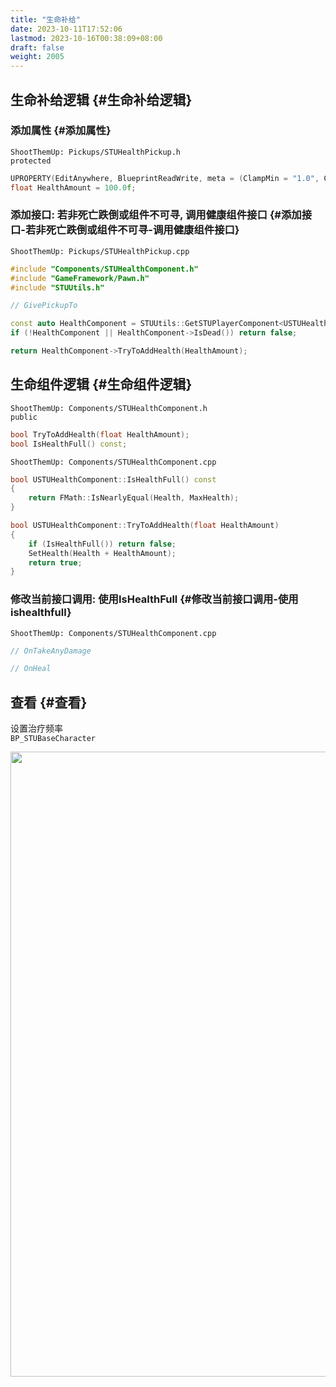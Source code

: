 ```yaml
---
title: "生命补给"
date: 2023-10-11T17:52:06
lastmod: 2023-10-16T00:38:09+08:00
draft: false
weight: 2005
---
```


## 生命补给逻辑 {#生命补给逻辑}


### 添加属性 {#添加属性}

`ShootThemUp: Pickups/STUHealthPickup.h` <br/>
`protected` <br/>

```cpp
UPROPERTY(EditAnywhere, BlueprintReadWrite, meta = (ClampMin = "1.0", ClampMax = "100.0"))
float HealthAmount = 100.0f;
```


### 添加接口: 若非死亡跌倒或组件不可寻, 调用健康组件接口 {#添加接口-若非死亡跌倒或组件不可寻-调用健康组件接口}

`ShootThemUp: Pickups/STUHealthPickup.cpp` <br/>

```cpp
#include "Components/STUHealthComponent.h"
#include "GameFramework/Pawn.h"
#include "STUUtils.h"

// GivePickupTo

const auto HealthComponent = STUUtils::GetSTUPlayerComponent<USTUHealthComponent>(PlayerPawn);
if (!HealthComponent || HealthComponent->IsDead()) return false;

return HealthComponent->TryToAddHealth(HealthAmount);
```


## 生命组件逻辑 {#生命组件逻辑}

`ShootThemUp: Components/STUHealthComponent.h` <br/>
`public` <br/>

```cpp
bool TryToAddHealth(float HealthAmount);
bool IsHealthFull() const;
```

`ShootThemUp: Components/STUHealthComponent.cpp` <br/>

```cpp
bool USTUHealthComponent::IsHealthFull() const
{
    return FMath::IsNearlyEqual(Health, MaxHealth);
}

bool USTUHealthComponent::TryToAddHealth(float HealthAmount)
{
    if (IsHealthFull()) return false;
    SetHealth(Health + HealthAmount);
    return true;
}
```


### 修改当前接口调用: 使用IsHealthFull {#修改当前接口调用-使用ishealthfull}

`ShootThemUp: Components/STUHealthComponent.cpp` <br/>

```cpp
// OnTakeAnyDamage

// OnHeal
```


## 查看 {#查看}

设置治疗频率 <br/>
`BP_STUBaseCharacter` <br/>

<img src="/pic/补给/生命补给/heal-rate.png" width="1000" /> <br/> <br/>

